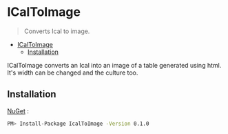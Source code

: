 # ICalToImage
> Converts Ical to image.

- [ICalToImage](#product-name)
  - [Installation](#installation)

ICalToImage converts an Ical into an image of a table generated using html. It's width can be changed and the culture too.

## Installation

[NuGet](https://www.nuget.org/packages/IcalToImage/) :

```sh
PM> Install-Package IcalToImage -Version 0.1.0
```
